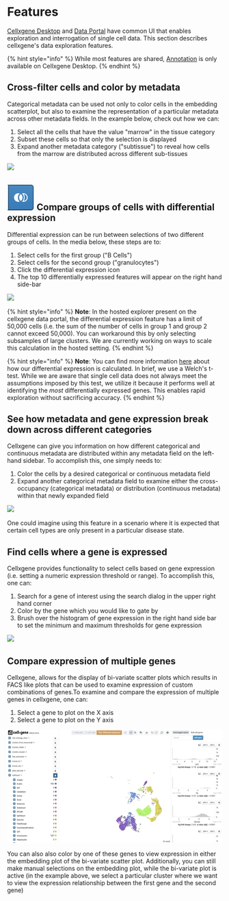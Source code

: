 # Features

[Cellxgene Desktop](../desktop/quick-start.md) and [Data Portal](../portal/data-portal.md) have common UI that enables exploration and interrogation of single cell data. This section describes cellxgene's data exploration features.

{% hint style="info" %}
While most features are shared, [Annotation](../desktop/annotations.md) is only available on Cellxgene Desktop.
{% endhint %}

## Cross-filter cells and color by metadata

Categorical metadata can be used not only to color cells in the embedding scatterplot, but also to examine the representation of a particular metadata across other metadata fields. In the example below, check out how we can:

1. Select all the cells that have the value "marrow" in the tissue category
2. Subset these cells so that only the selection is displayed
3. Expand another metadata category \("subtissue"\) to reveal how cells from the marrow are distributed across different sub-tissues

![](../.gitbook/assets/crossfilter.gif)

## ![](../.gitbook/assets/image%20%282%29.png) Compare groups of cells with differential expression

Differential expression can be run between selections of two different groups of cells. In the media below, these steps are to:

1. Select cells for the first group \("B Cells"\)
2. Select cells for the second group \("granulocytes"\)
3. Click the differential expression icon
4. The top 10 differentially expressed features will appear on the right hand side-bar

![](../.gitbook/assets/diffexp.gif)

{% hint style="info" %}
**Note**: In the hosted explorer present on the cellxgene data portal, the differential expression feature has a limit of 50,000 cells \(i.e. the sum of the number of cells in group 1 and group 2 cannot exceed 50,000\). You can workaround this by only selecting subsamples of large clusters. We are currently working on ways to scale this calculation in the hosted setting.
{% endhint %}

{% hint style="info" %}
**Note**: You can find more information [here](algorithms.md#differential-expression) about how our differential expression is calculated. In brief, we use a Welch's t-test. While we are aware that single cell data does not always meet the assumptions imposed by this test, we utilize it because it performs well at identifying the _most_ differentially expressed genes. This enables rapid exploration without sacrificing accuracy.
{% endhint %}

## See how metadata and gene expression break down across different categories

Cellxgene can give you information on how different categorical and continuous metadata are distributed within any metadata field on the left-hand sidebar. To accomplish this, one simply needs to:

1. Color the cells by a desired categorical or continuous metadata field
2. Expand another categorical metadata field to examine either the cross-occupancy \(categorical metadata\) or distribution \(continuous metadata\) within that newly expanded field

![](../.gitbook/assets/category-breakdown.gif)

One could imagine using this feature in a scenario where it is expected that certain cell types are only present in a particular disease state.

## Find cells where a gene is expressed

Cellxgene provides functionality to select cells based on gene expression \(i.e. setting a numeric expression threshold or range\). To accomplish this, one can:

1. Search for a gene of interest using the search dialog in the upper right hand corner
2. Color by the gene which you would like to gate by
3. Brush over the histogram of gene expression in the right hand side bar to set the minimum and maximum thresholds for gene expression

![](../.gitbook/assets/gene-expression.gif)

## Compare expression of multiple genes

Cellxgene, allows for the display of bi-variate scatter plots which results in FACS like plots that can be used to examine expression of custom combinations of genes.To examine and compare the expression of multiple genes in cellxgene, one can:

1. Select a gene to plot on the X axis
2. Select a gene to plot on the Y axis

![](../.gitbook/assets/compare-genes.gif)

You can also also color by one of these genes to view expression in either the embedding plot of the bi-variate scatter plot. Additionally, you can still make manual selections on the embedding plot, while the bi-variate plot is active \(in the example above, we select a particular cluster where we want to view the expression relationship between the first gene and the second gene\)

